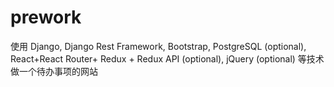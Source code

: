 # prework
使用 Django, Django Rest Framework, Bootstrap, PostgreSQL (optional), React+React Router+ Redux + Redux API (optional), jQuery (optional) 等技术做一个待办事项的网站
